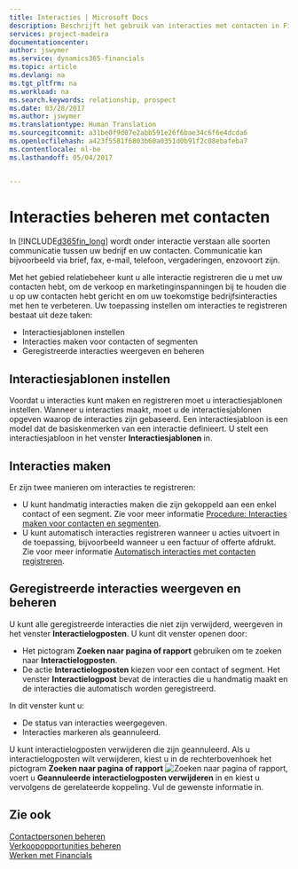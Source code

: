 ```yaml
---
title: Interacties | Microsoft Docs
description: Beschrijft het gebruik van interacties met contacten in Financials
services: project-madeira
documentationcenter: 
author: jswymer
ms.service: dynamics365-financials
ms.topic: article
ms.devlang: na
ms.tgt_pltfrm: na
ms.workload: na
ms.search.keywords: relationship, prospect
ms.date: 03/28/2017
ms.author: jswymer
ms.translationtype: Human Translation
ms.sourcegitcommit: a31be0f9d07e2abb591e26f6bae34c6f6e4dcda6
ms.openlocfilehash: a423f5581f6803b60a0351d0b91f2c08ebafeba7
ms.contentlocale: nl-be
ms.lasthandoff: 05/04/2017


---
```

# <a name="managing-interactions-with-contacts"></a>Interacties beheren met contacten
In [!INCLUDE[d365fin_long](includes/d365fin_long_md.md)] wordt onder interactie verstaan alle soorten communicatie tussen uw bedrijf en uw contacten. Communicatie kan bijvoorbeeld via brief, fax, e-mail, telefoon, vergaderingen, enzovoort zijn.

Met het gebied relatiebeheer kunt u alle interactie registreren die u met uw contacten hebt, om de verkoop en marketinginspanningen bij te houden die u op uw contacten hebt gericht en om uw toekomstige bedrijfsinteracties met hen te verbeteren. Uw toepassing instellen om interacties te registreren bestaat uit deze taken:

* Interactiesjablonen instellen  
* Interacties maken voor contacten of segmenten  
* Geregistreerde interacties weergeven en beheren  

##  <a name="set-up-interaction-templates"></a>Interactiesjablonen instellen
Voordat u interacties kunt maken en registreren moet u interactiesjablonen instellen. Wanneer u interacties maakt, moet u de interactiesjablonen opgeven waarop de interacties zijn gebaseerd. Een interactiesjabloon is een model dat de basiskenmerken van een interactie definieert.
U stelt een interactiesjabloon in het venster **Interactiesjablonen** in.  

## <a name="create-interactions"></a>Interacties maken
Er zijn twee manieren om interacties te registreren:

* U kunt handmatig  interacties maken die zijn gekoppeld aan een enkel contact of een segment. Zie voor meer informatie [Procedure: Interacties maken voor contacten en segmenten](marketing-how-create-interactions.md).  
* U kunt automatisch interacties registreren wanneer u acties uitvoert in de toepassing, bijvoorbeeld wanneer u een factuur of offerte afdrukt. Zie voor meer informatie [Automatisch interacties met contacten registreren](marketing-auto-record-interactions.md).

## <a name="view-and-manage-recorded-interactions"></a>Geregistreerde interacties weergeven en beheren
U kunt alle geregistreerde interacties die niet zijn verwijderd, weergeven in het venster **Interactielogposten**. U kunt dit venster openen door:

* Het pictogram **Zoeken naar pagina of rapport** gebruiken om te zoeken naar **Interactielogposten**.
* De actie **Interactielogposten** kiezen voor een contact of segment.
  Het venster **Interactielogpost** bevat de interacties die u handmatig maakt en de interacties die automatisch worden geregistreerd.

In dit venster kunt u:

* De status van interacties weergegeven.
* Interacties markeren als geannuleerd.

U kunt interactielogposten verwijderen die zijn geannuleerd. Als u interactielogposten wilt verwijderen, kiest u in de rechterbovenhoek het pictogram **Zoeken naar pagina of rapport** ![Zoeken naar pagina of rapport](media/ui-search/search_small.png "Pictogram Zoeken naar pagina of rapport"), voert u **Geannuleerde interactielogposten verwijderen** in en kiest u vervolgens de gerelateerde koppeling. Vul de gewenste informatie in.

## <a name="see-also"></a>Zie ook
[Contactpersonen beheren](marketing-contacts.md)  
[Verkoopopportunities beheren](marketing-manage-sales-opportunities.md)  
[Werken met Financials](ui-work-product.md)  


